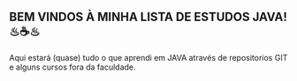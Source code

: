 ## BEM VINDOS À MINHA LISTA DE ESTUDOS JAVA! ♨☕♨

Aqui estará (quase) tudo o que aprendi em JAVA através de repositorios GIT e alguns cursos fora da faculdade.
